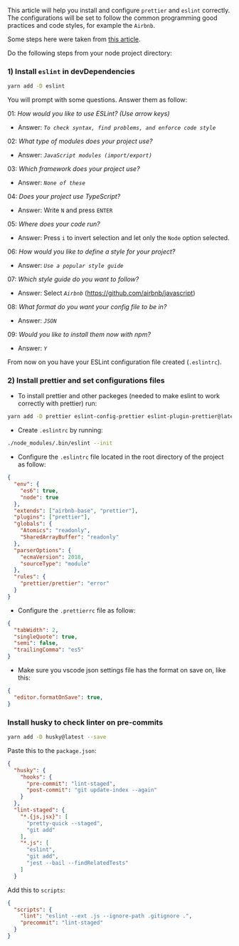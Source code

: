 This article will help you install and configure `prettier` and `eslint` correctly. The configurations will be set to follow the common programming good practices and code styles, for example the `Airbnb`.

Some steps here were taken from [this article](https://dev.to/collabcode/como-configurar-eslint-e-prettier-no-node-3kga).

Do the following steps from your node project directory:

### 1) Install `eslint` in devDependencies

```bash
yarn add -D eslint
```

You will prompt with some questions. Answer them as follow:

01: _How would you like to use ESLint? (Use arrow keys)_

- Answer: _`To check syntax, find problems, and enforce code style`_

02: _What type of modules does your project use?_

- Answer: _`JavaScript modules (import/export)`_

03: _Which framework does your project use?_

- Answer: _`None of these`_

04: _Does your project use TypeScript?_

- Answer: Write `N` and press `ENTER`

05: _Where does your code run?_

- Answer: Press `i` to invert selection and let only the `Node` option selected.

06: _How would you like to define a style for your project?_

- Answer: _`Use a popular style guide`_

07: _Which style guide do you want to follow?_

- Answer: Select _`Airbnb`_ (https://github.com/airbnb/javascript)

08: _What format do you want your config file to be in?_

- Answer: _`JSON`_

09: _Would you like to install them now with npm?_

- Answer: _`Y`_

From now on you have your ESLint configuration file created (`.eslintrc`).

### 2) Install prettier and set configurations files

- To install prettier and other packeges (needed to make eslint to work correctly with prettier) run:

```bash
yarn add -D prettier eslint-config-prettier eslint-plugin-prettier@latest --save-dev
```

- Create `.eslintrc` by running:

```bash
./node_modules/.bin/eslint --init
```

- Configure the `.eslintrc` file located in the root directory of the project as
  follow:

```JSON
{
  "env": {
    "es6": true,
    "node": true
  },
  "extends": ["airbnb-base", "prettier"],
  "plugins": ["prettier"],
  "globals": {
    "Atomics": "readonly",
    "SharedArrayBuffer": "readonly"
  },
  "parserOptions": {
    "ecmaVersion": 2018,
    "sourceType": "module"
  },
  "rules": {
    "prettier/prettier": "error"
  }
}
```

- Configure the `.prettierrc` file as follow:

```JSON
{
  "tabWidth": 2,
  "singleQuote": true,
  "semi": false,
  "trailingComma": "es5"
}
```

- Make sure you vscode json settings file has the format on save on, like this:

```JSON
{
  "editor.formatOnSave": true,
}
```

### Install husky to check linter on pre-commits

```bash
yarn add -D husky@latest --save
```

Paste this to the `package.json`:

```JSON
{
  "husky": {
    "hooks": {
      "pre-commit": "lint-staged",
      "post-commit": "git update-index --again"
    }
  },
  "lint-staged": {
    "*.{js,jsx}": [
      "pretty-quick --staged",
      "git add"
    ],
    "*.js": [
      "eslint",
      "git add",
      "jest --bail --findRelatedTests"
    ]
  }
```

Add this to `scripts`:

```JSON
{
  "scripts": {
    "lint": "eslint --ext .js --ignore-path .gitignore .",
    "precommit": "lint-staged"
  }
}
```
